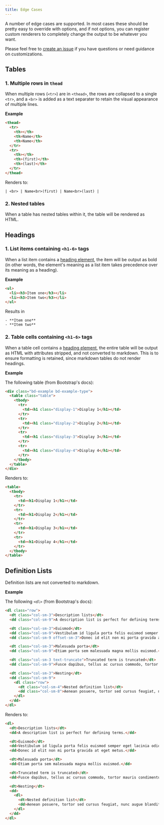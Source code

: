 ```yaml
---
title: Edge Cases
---
```


A number of edge cases are supported. In most cases these should be pretty easy to override with options, and if not options, you can register custom renderers to completely change the output to be whatever you want.

Please feel free to [create an issue]({{@site.bugs.url}}) if you have questions or need guidance on customizations.

## Tables

### 1. Multiple rows in `thead`

When multiple rows (`<tr>`) are in `<thead>`, the rows are collapsed to a single `<tr>`, and a `<br>` is added as a text separater to retain the visual appearance of multiple lines.

**Example**

```html
<thead>
  <tr>
    <th></th>
    <th>Name</th>
    <th>Name</th>
  </tr>
  <tr>
    <th></th>
    <th>(first)</th>
    <th>(last)</th>
  </tr>
</thead>
```

Renders to:

```
| <br> | Name<br>(first) | Name<br>(last) |
```

### 2. Nested tables

When a table has nested tables within it, the table will be rendered as HTML.

## Headings

### 1. List items containing `<h1-6>` tags

When a list item contains a [heading element](https://developer.mozilla.org/en-US/docs/Web/HTML/Element/Heading_Elements), the item will be output as bold (in other words, the element's meaning as a list item takes precedence over its meaning as a heading).

**Example**

```html
<ul>
  <li><h3>Item one</h3></li>
  <li><h3>Item two</h3></li>
</ul>
```

Results in

```
- **Item one**
- **Item two**
```

### 2. Table cells containing `<h1-6>` tags

When a table cell contains a [heading element](https://developer.mozilla.org/en-US/docs/Web/HTML/Element/Heading_Elements), the entire table will be output as HTML with attributes stripped, and not converted to markdown. This is to ensure formatting is retained, since markdown tables do not render headings.

**Example**

The following table (from Bootstrap's docs):

```html
<div class="bd-example bd-example-type">
  <table class="table">
    <tbody>
      <tr>
        <td><h1 class="display-1">Display 1</h1></td>
      </tr>
      <tr>
        <td><h1 class="display-2">Display 2</h1></td>
      </tr>
      <tr>
        <td><h1 class="display-3">Display 3</h1></td>
      </tr>
      <tr>
        <td><h1 class="display-4">Display 4</h1></td>
      </tr>
    </tbody>
  </table>
</div>
```

Renders to:

```html
<table>
  <tbody>
    <tr>
      <td><h1>Display 1</h1></td>
    </tr>
    <tr>
      <td><h1>Display 2</h1></td>
    </tr>
    <tr>
      <td><h1>Display 3</h1></td>
    </tr>
    <tr>
      <td><h1>Display 4</h1></td>
    </tr>
  </tbody>
</table>
```

## Definition Lists

Definition lists are not converted to markdown.

**Example**

The following `<dl>` (from Bootstrap's docs):

```html
<dl class="row">
  <dt class="col-sm-3">Description lists</dt>
  <dd class="col-sm-9">A description list is perfect for defining terms.</dd>

  <dt class="col-sm-3">Euismod</dt>
  <dd class="col-sm-9">Vestibulum id ligula porta felis euismod semper eget lacinia odio sem nec elit.</dd>
  <dd class="col-sm-9 offset-sm-3">Donec id elit non mi porta gravida at eget metus.</dd>

  <dt class="col-sm-3">Malesuada porta</dt>
  <dd class="col-sm-9">Etiam porta sem malesuada magna mollis euismod.</dd>

  <dt class="col-sm-3 text-truncate">Truncated term is truncated</dt>
  <dd class="col-sm-9">Fusce dapibus, tellus ac cursus commodo, tortor mauris condimentum nibh, ut fermentum massa justo sit amet risus.</dd>

  <dt class="col-sm-3">Nesting</dt>
  <dd class="col-sm-9">
    <dl class="row">
      <dt class="col-sm-4">Nested definition list</dt>
      <dd class="col-sm-8">Aenean posuere, tortor sed cursus feugiat, nunc augue blandit nunc.</dd>
    </dl>
  </dd>
</dl>
```

Renders to:

```html
<dl>
  <dt>Description lists</dt>
  <dd>A description list is perfect for defining terms.</dd>

  <dt>Euismod</dt>
  <dd>Vestibulum id ligula porta felis euismod semper eget lacinia odio sem nec elit.</dd>
  <dd>Donec id elit non mi porta gravida at eget metus.</dd>

  <dt>Malesuada porta</dt>
  <dd>Etiam porta sem malesuada magna mollis euismod.</dd>

  <dt>Truncated term is truncated</dt>
  <dd>Fusce dapibus, tellus ac cursus commodo, tortor mauris condimentum nibh, ut fermentum massa justo sit amet risus.</dd>

  <dt>Nesting</dt>
  <dd>
    <dl>
      <dt>Nested definition list</dt>
      <dd>Aenean posuere, tortor sed cursus feugiat, nunc augue blandit nunc.</dd>
    </dl>
  </dd>
</dl>
```
